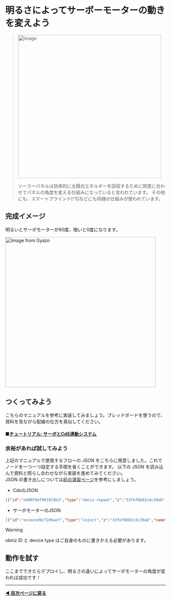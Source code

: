 # 明るさによってサーボーモーターの動きを変えよう

> <img width="450" alt="image" src="https://github.com/user-attachments/assets/ac7b4f5c-0997-47ca-af70-f8e419bcc3ff" />
>    
> ソーラーパネルは効率的に太陽光エネルギーを回収するために照度に合わせてパネルの角度を変える仕組みになっていると言われています。
> その他にも、スマートブラインド[^5]などにも同様の仕組みが使われています。

## 完成イメージ

明るいとサーボモーターが90度、暗いと0度になります。

<a href="https://gyazo.com/371d98adc6a3a8e67e192c4132de5cd2"><img src="https://i.gyazo.com/371d98adc6a3a8e67e192c4132de5cd2.gif" alt="Image from Gyazo" width="472"/></a>

## つくってみよう
こちらのマニュアルを参考に実装してみましょう。ブレッドボードを使うので、資料を見ながら配線の仕方を真似してください。  
  
#### ■[チュートリアル: サーボとCdS連動システム](https://zenn.dev/protoout/books/07_node-red-obniz/viewer/tutorial-servo-cds)  

### 余裕があれば試してみよう  
上記のマニュアルで使用するフローの JSON をこちらに用意しました。これでノードを一つ一つ設定する手間を省くことができます。
以下の JSON を読み込んで資料と照らし合わせながら実装を進めてみてください。    
JSON の書き出しについては[前の演習ページ](../lesson03-obniz-advanced/combine_trafficlight_ultrasound.md)を参考にしましょう。

- CdsのJSON
```JSON
[{"id":"e900f9ef901919b3","type":"obniz-repeat","z":"33fef8602cdc39ab","obniz":"ba70d68aaeef2385","name":"","interval":100,"code":"const voltage = await obniz.ad1.getWait(); //ピン1からアナログ（光の強さ）をデジタル信号に変換した値を取得\r\n\r\nmsg.payload = voltage;\r\n\r\nreturn msg;","x":930,"y":80,"wires":[["1f1a09fd1795cc78"]]},{"id":"1f1a09fd1795cc78","type":"debug","z":"33fef8602cdc39ab","name":"debug 7","active":true,"tosidebar":true,"console":false,"tostatus":false,"complete":"false","statusVal":"","statusType":"auto","x":1160,"y":80,"wires":[]},{"id":"a44a779093b2a813","type":"comment","z":"33fef8602cdc39ab","name":"Cds","info":"","x":810,"y":40,"wires":[]},{"id":"b336febe1bc5770c","type":"comment","z":"33fef8602cdc39ab","name":"obniz ID と device type をご自身のものに書き換えてください！","info":"","x":990,"y":120,"wires":[]},{"id":"ba70d68aaeef2385","type":"obniz","obnizId":"11111111","deviceType":"obnizboard1y","name":"","accessToken":"","autoConnectOnDeploy":true,"code":"obniz.io0.output(true); //io0番を5vに\r\nobniz.io2.output(false); //io2番をGNDに\r\nobnizParts.servo = obniz.wired(\"ServoMotor\",{ signal:2 }); //サーボモーターをどのくらい回すかの信号を2番に設定"}]
```
  
- サーボモーターのJSON
```JSON
[{"id":"eceaced9cf2dbae7","type":"inject","z":"33fef8602cdc39ab","name":"","props":[{"p":"payload"},{"p":"topic","vt":"str"}],"repeat":"","crontab":"","once":false,"onceDelay":0.1,"topic":"","payload":"","payloadType":"date","x":940,"y":220,"wires":[["75ebdb6040cf49df"]]},{"id":"dce4052f4e01d17c","type":"comment","z":"33fef8602cdc39ab","name":"サーボモーター","info":"","x":840,"y":180,"wires":[]},{"id":"75ebdb6040cf49df","type":"change","z":"33fef8602cdc39ab","name":"","rules":[{"t":"set","p":"payload","pt":"msg","to":"20","tot":"num"}],"action":"","property":"","from":"","to":"","reg":false,"x":1080,"y":280,"wires":[["9f0512b7835f523f"]]},{"id":"9f0512b7835f523f","type":"obniz-function","z":"33fef8602cdc39ab","obniz":"ba70d68aaeef2385","name":"","code":"obnizParts.servo.angle(msg.payload); //msg.payloadの角度にサーボモーターを動かす\r\n\r\nreturn msg //msgを出力","x":1220,"y":340,"wires":[["832e0df02cc239df"]]},{"id":"832e0df02cc239df","type":"debug","z":"33fef8602cdc39ab","name":"debug 8","active":true,"tosidebar":true,"console":false,"tostatus":false,"complete":"false","statusVal":"","statusType":"auto","x":1360,"y":380,"wires":[]},{"id":"b6cb1ebdf22a2df6","type":"comment","z":"33fef8602cdc39ab","name":"obniz ID と device type をご自身のものに書き換えてください！","info":"","x":990,"y":420,"wires":[]},{"id":"ba70d68aaeef2385","type":"obniz","obnizId":"11111111","deviceType":"obnizboard1y","name":"","accessToken":"","autoConnectOnDeploy":true,"code":"obniz.io0.output(true); //io0番を5vに\r\nobniz.io2.output(false); //io2番をGNDに\r\nobnizParts.servo = obniz.wired(\"ServoMotor\",{ signal:2 }); //サーボモーターをどのくらい回すかの信号を2番に設定"}]
```

> [!WARNING]
> obniz ID と device type はご自身のものに書きかえる必要があります。
  
## 動作を試す
ここまでできたらデプロイし、明るさの違いによってサーボモーターの角度が変われば成功です！

---

**[◀ 目次ページに戻る](../readme.md)**

